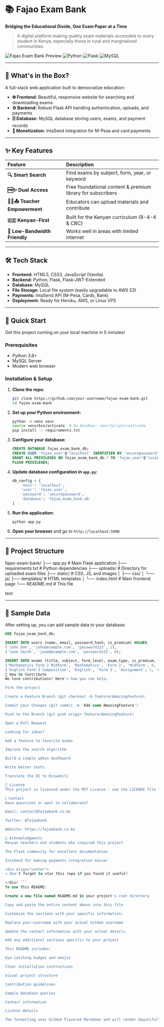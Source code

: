 # 📚 Fajao Exam Bank

**Bridging the Educational Divide, One Exam Paper at a Time**

> A digital platform making quality exam materials accessible to every student in Kenya, especially those in rural and marginalized communities.

![Fajao Exam Bank Preview](https://img.shields.io/badge/Status-In%20Development-orange) ![Python](https://img.shields.io/badge/Python-3.8%2B-blue) ![Flask](https://img.shields.io/badge/Flask-2.3-green) ![MySQL](https://img.shields.io/badge/MySQL-8.0-lightgrey)

---

## 🚀 What's in the Box?

A full-stack web application built to democratize education:

*   **🌐 Frontend:** Beautiful, responsive website for searching and downloading exams
*   **⚙️ Backend:** Robust Flask API handling authentication, uploads, and payments
*   **🗄️ Database:** MySQL database storing users, exams, and payment records
*   **💸 Monetization:** IntaSend integration for M-Pesa and card payments

---

## ✨ Key Features

| Feature | Description |
| :--- | :--- |
| **🔍 Smart Search** | Find exams by subject, form, year, or keyword |
| **🆓✨ Dual Access** | Free foundational content & premium library for subscribers |
| **👩‍🏫📤 Teacher Empowerment** | Educators can upload materials and contribute |
| **🇰🇪 Kenyan-First** | Built for the Kenyan curriculum (8-4-4 & CBC) |
| **📶 Low-Bandwidth Friendly** | Works well in areas with limited internet |

---

## 🛠️ Tech Stack

*   **Frontend:** HTML5, CSS3, JavaScript (Vanilla)
*   **Backend:** Python, Flask, Flask-JWT-Extended
*   **Database:** MySQL
*   **File Storage:** Local file system (easily upgradable to AWS S3)
*   **Payments:** IntaSend API (M-Pesa, Cards, Bank)
*   **Deployment:** Ready for Heroku, AWS, or Linux VPS

---

## 🚦 Quick Start

Get this project running on your local machine in 5 minutes!

### Prerequisites

*   Python 3.8+
*   MySQL Server
*   Modern web browser

### Installation & Setup

1.  **Clone the repo:**
    ```bash
    git clone https://github.com/your-username/fajao-exam-bank.git
    cd fajao-exam-bank
    ```

2.  **Set up your Python environment:**
    ```bash
    python -m venv venv
    source venv/bin/activate  # On Windows: venv\Scripts\activate
    pip install -r requirements.txt
    ```

3.  **Configure your database:**
    ```sql
    CREATE DATABASE fajao_exam_bank_db;
    CREATE USER 'fajao_user'@'localhost' IDENTIFIED BY 'securepassword';
    GRANT ALL PRIVILEGES ON fajao_exam_bank_db.* TO 'fajao_user'@'localhost';
    FLUSH PRIVILEGES;
    ```

4.  **Update database configuration in `app.py`:**
    ```python
    db_config = {
        'host': 'localhost',
        'user': 'fajao_user',
        'password': 'securepassword',
        'database': 'fajao_exam_bank_db'
    }
    ```

5.  **Run the application:**
    ```bash
    python app.py
    ```

6.  **Open your browser** and go to `http://localhost:5000`

---

## 🧩 Project Structure
fajao-exam-bank/
├── app.py # Main Flask application
├── requirements.txt # Python dependencies
├── uploads/ # Directory for uploaded exam files
├── static/ # CSS, JS, and images
│ ├── css/
│ └── js/
├── templates/ # HTML templates
│ └── index.html # Main frontend page
└── README.md # This file

text

---

## 🧪 Sample Data

After setting up, you can add sample data to your database:

```sql
USE fajao_exam_bank_db;

INSERT INTO users (name, email, password_hash, is_premium) VALUES
('John Doe', 'john@example.com', 'password123', 1),
('Jane Smith', 'jane@example.com', 'password123', 0);

INSERT INTO exams (title, subject, form_level, exam_type, is_premium, filename, file_size, file_type, uploaded_by) VALUES
('Mathematics Form 2 Midterm', 'Mathematics', 'Form 2', 'Midterm', 0, 'math_form2_midterm.pdf', 245000, 'PDF', 1),
('English Form 3 Composition', 'English', 'Form 3', 'Assignment', 1, 'english_form3_composition.pdf', 187000, 'PDF', 2);
🤝 How to Contribute
We love contributions! Here's how you can help:

Fork the project

Create a Feature Branch (git checkout -b feature/AmazingFeature)

Commit your Changes (git commit -m 'Add some AmazingFeature')

Push to the Branch (git push origin feature/AmazingFeature)

Open a Pull Request

Looking for ideas?

Add a feature to favorite exams

Improve the search algorithm

Build a simple admin dashboard

Write better tests

Translate the UI to Kiswahili

📜 License
This project is licensed under the MIT License - see the LICENSE file for details.

📞 Contact
Have questions or want to collaborate?

Email: contact@fajaobank.co.ke

Twitter: @fajaobank

Website: https://fajaobank.co.ke

🙏 Acknowledgments
Kenyan teachers and students who inspired this project

The Flask community for excellent documentation

IntaSend for making payments integration easier

<div align="center">
⭐ Don't forget to star this repo if you found it useful!

</div> ```
To use this README:

Create a new file named README.md in your project's root directory

Copy and paste the entire content above into this file

Customize the sections with your specific information:

Replace your-username with your actual GitHub username

Update the contact information with your actual details

Add any additional sections specific to your project

This README includes:

Eye-catching badges and emojis

Clear installation instructions

Visual project structure

Contribution guidelines

Sample database queries

Contact information

License details

The formatting uses GitHub Flavored Markdown and will render beautifully on your GitHub repository page.

